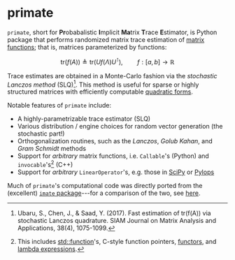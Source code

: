 # primate 

`primate`, short for **Pr**obabalistic **I**mplicit **Ma**trix **T**race **E**stimator, is Python package that performs randomized matrix trace estimation of [matrix functions](https://en.wikipedia.org/wiki/Analytic_function_of_a_matrix); that is, matrices parameterized by functions:

$$ \mathrm{tr}(f(A)) \triangleq \mathrm{tr}(U f(\Lambda) U^{\intercal}), \quad \quad f : [a,b] \to \mathbb{R}$$

Trace estimates are obtained in a Monte-Carlo fashion via the _stochastic Lanczos method_ (SLQ)[^1]. This method is useful for sparse or highly structured matrices with efficiently computable [quadratic forms](https://en.wikipedia.org/wiki/Quadratic_form#Associated_symmetric_matrix).

Notable features of `primate` include:

- A highly-parametrizable trace estimator (SLQ)
- Various distribution / engine choices for random vector generation (the stochastic part!)
- Orthogonalization routines, such as the _Lanczos_, _Golub Kahan_, and _Gram Schmidt_ methods
- Support for _arbitrary_ matrix functions, i.e. `Callable`'s (Python) and `invocable`'s[^2] (C++)
- Support for _arbitrary_ `LinearOperator`'s, e.g. those in [SciPy](https://docs.scipy.org/doc/scipy/reference/generated/scipy.sparse.linalg.LinearOperator.html#scipy-sparse-linalg-linearoperator) or [Pylops](https://pylops.readthedocs.io/en/stable/index.html)

<!-- Moreover, `primate`'s C++ API uses a generic template interface written with [C++20 Concepts](https://en.cppreference.com/w/cpp/language/constraints)---thus, any `LinearOperator` [fitting the constraints](https://github.com/peekxc/primate/blob/d09459c017fcba68a11eaeb56296ef0c97d6c053/include/_linear_operator/linear_operator.h#L21-L49).  -->
<!-- To use,, the library is is [header-only](https://en.wikipedia.org/wiki/Header-only), so integration is a si.  -->

Much of `primate`'s computational code was directly ported from the (excellent) [`imate` package](https://github.com/ameli/imate)---for a comparison of the two, see [here](https://peekxc.github.io/primate/imate_compare.html).

[^1]: Ubaru, S., Chen, J., & Saad, Y. (2017). Fast estimation of tr(f(A)) via stochastic Lanczos quadrature. SIAM Journal on Matrix Analysis and Applications, 38(4), 1075-1099.
[^2]: This includes [std::function](https://en.cppreference.com/w/cpp/utility/functional/function)'s, C-style function pointers, [functors](https://stackoverflow.com/questions/356950/what-are-c-functors-and-their-uses), and [lambda expressions](https://en.cppreference.com/w/cpp/language/lambda).




